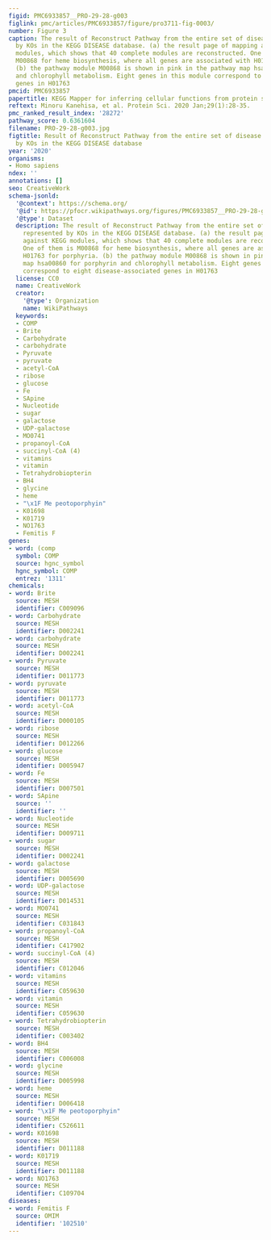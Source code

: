 ```yaml
---
figid: PMC6933857__PRO-29-28-g003
figlink: pmc/articles/PMC6933857/figure/pro3711-fig-0003/
number: Figure 3
caption: The result of Reconstruct Pathway from the entire set of disease genes represented
  by KOs in the KEGG DISEASE database. (a) the result page of mapping against KEGG
  modules, which shows that 40 complete modules are reconstructed. One of them is
  M00868 for heme biosynthesis, where all genes are associated with H01763 for porphyria.
  (b) the pathway module M00868 is shown in pink in the pathway map hsa00860 for porphyrin
  and chlorophyll metabolism. Eight genes in this module correspond to eight disease‐associated
  genes in H01763
pmcid: PMC6933857
papertitle: KEGG Mapper for inferring cellular functions from protein sequences.
reftext: Minoru Kanehisa, et al. Protein Sci. 2020 Jan;29(1):28-35.
pmc_ranked_result_index: '28272'
pathway_score: 0.6361604
filename: PRO-29-28-g003.jpg
figtitle: Result of Reconstruct Pathway from the entire set of disease genes represented
  by KOs in the KEGG DISEASE database
year: '2020'
organisms:
- Homo sapiens
ndex: ''
annotations: []
seo: CreativeWork
schema-jsonld:
  '@context': https://schema.org/
  '@id': https://pfocr.wikipathways.org/figures/PMC6933857__PRO-29-28-g003.html
  '@type': Dataset
  description: The result of Reconstruct Pathway from the entire set of disease genes
    represented by KOs in the KEGG DISEASE database. (a) the result page of mapping
    against KEGG modules, which shows that 40 complete modules are reconstructed.
    One of them is M00868 for heme biosynthesis, where all genes are associated with
    H01763 for porphyria. (b) the pathway module M00868 is shown in pink in the pathway
    map hsa00860 for porphyrin and chlorophyll metabolism. Eight genes in this module
    correspond to eight disease‐associated genes in H01763
  license: CC0
  name: CreativeWork
  creator:
    '@type': Organization
    name: WikiPathways
  keywords:
  - COMP
  - Brite
  - Carbohydrate
  - carbohydrate
  - Pyruvate
  - pyruvate
  - acetyl-CoA
  - ribose
  - glucose
  - Fe
  - SApine
  - Nucleotide
  - sugar
  - galactose
  - UDP-galactose
  - MO0741
  - propanoyl-CoA
  - succinyl-CoA (4)
  - vitamins
  - vitamin
  - Tetrahydrobiopterin
  - BH4
  - glycine
  - heme
  - "\x1F Me peotoporphyin"
  - K01698
  - K01719
  - NO1763
  - Femitis F
genes:
- word: (comp
  symbol: COMP
  source: hgnc_symbol
  hgnc_symbol: COMP
  entrez: '1311'
chemicals:
- word: Brite
  source: MESH
  identifier: C009096
- word: Carbohydrate
  source: MESH
  identifier: D002241
- word: carbohydrate
  source: MESH
  identifier: D002241
- word: Pyruvate
  source: MESH
  identifier: D011773
- word: pyruvate
  source: MESH
  identifier: D011773
- word: acetyl-CoA
  source: MESH
  identifier: D000105
- word: ribose
  source: MESH
  identifier: D012266
- word: glucose
  source: MESH
  identifier: D005947
- word: Fe
  source: MESH
  identifier: D007501
- word: SApine
  source: ''
  identifier: ''
- word: Nucleotide
  source: MESH
  identifier: D009711
- word: sugar
  source: MESH
  identifier: D002241
- word: galactose
  source: MESH
  identifier: D005690
- word: UDP-galactose
  source: MESH
  identifier: D014531
- word: MO0741
  source: MESH
  identifier: C031843
- word: propanoyl-CoA
  source: MESH
  identifier: C417902
- word: succinyl-CoA (4)
  source: MESH
  identifier: C012046
- word: vitamins
  source: MESH
  identifier: C059630
- word: vitamin
  source: MESH
  identifier: C059630
- word: Tetrahydrobiopterin
  source: MESH
  identifier: C003402
- word: BH4
  source: MESH
  identifier: C006008
- word: glycine
  source: MESH
  identifier: D005998
- word: heme
  source: MESH
  identifier: D006418
- word: "\x1F Me peotoporphyin"
  source: MESH
  identifier: C526611
- word: K01698
  source: MESH
  identifier: D011188
- word: K01719
  source: MESH
  identifier: D011188
- word: NO1763
  source: MESH
  identifier: C109704
diseases:
- word: Femitis F
  source: OMIM
  identifier: '102510'
---
```

